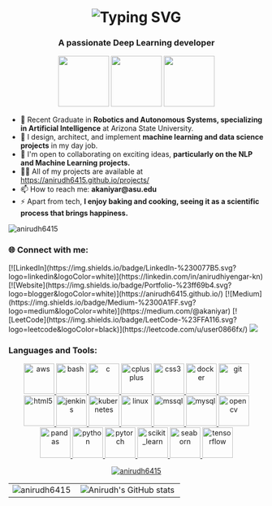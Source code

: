 <!--<h1 align="center">Hi 👋, I'm Anirudh</h1>--!>
<h1 align="center" href="https://git.io/typing-svg"><img src="https://readme-typing-svg.demolab.com?font=Fira+Code&weight=500&size=30&duration=4907&pause=900&color=000000&center=true&vCenter=true&multiline=true&random=true&width=435&lines=Hi+I'm+Anirudh+" alt="Typing SVG" /></h1>

<h3 align="center">A passionate Deep Learning developer</h3>
<p align="center">
  <img src="https://i.giphy.com/media/LMt9638dO8dftAjtco/200.webp" width="100">
  <img src="https://i.giphy.com/media/KzJkzjggfGN5Py6nkT/200.webp" width="100">
  <img src="https://i.giphy.com/media/IdyAQJVN2kVPNUrojM/200.webp" width="100">
</p>


<ul>
  <li>🔭 Recent Graduate in <strong>Robotics and Autonomous Systems, specializing in Artificial Intelligence</strong> at Arizona State University.</li>
  <li>👯 I design, architect, and implement <strong>machine learning and data science projects</strong> in my day job.</li>
  <li>🤝 I'm open to collaborating on exciting ideas, <strong>particularly on the NLP and Machine Learning projects.</strong></li>
  <li>👨‍💻 All of my projects are available at <a href="https://anirudh6415.github.io/projects/">https://anirudh6415.github.io/projects/</a></li>
  <li>📫 How to reach me: <strong>akaniyar@asu.edu</strong></li>
  <li>⚡ Apart from tech, <strong>I enjoy baking and cooking, seeing it as a scientific process that brings happiness.</strong></li>
</ul>

<p align="left"> <img src="https://komarev.com/ghpvc/?username=anirudh6415&label=Profile%20views&color=0e75b6&style=flat" alt="anirudh6415" /> </p>

<h3 align="left">🌐 Connect with me:</h3>
[![LinkedIn](https://img.shields.io/badge/LinkedIn-%230077B5.svg?logo=linkedin&logoColor=white)](https://linkedin.com/in/anirudhiyengar-kn)

[![Website](https://img.shields.io/badge/Portfolio-%23ff69b4.svg?logo=blogger&logoColor=white)](https://anirudh6415.github.io/)

[![Medium](https://img.shields.io/badge/Medium-%2300A1FF.svg?logo=medium&logoColor=white)](https://medium.com/@akaniyar)

[![LeetCode](https://img.shields.io/badge/LeetCode-%23FFA116.svg?logo=leetcode&logoColor=black)](https://leetcode.com/u/user0866fx/)

<a href="https://www.buymeacoffee.com/akaniyarp"><img src="https://img.buymeacoffee.com/button-api/?text=Buy me a coffee&emoji=&slug=akaniyarp&button_colour=000000&font_colour=ffffff&font_family=Comic&outline_colour=ffffff&coffee_colour=FFDD00" /></a>
<!--<iframe src="https://giphy.com/embed/kmIZ4lx2ZHpr5jY0W4" width="480" height="270" frameBorder="0" class="giphy-embed" allowFullScreen></iframe><p><a href="https://giphy.com/stickers/buymeacoffee-buy-me-a-coffee-support-im-on-kmIZ4lx2ZHpr5jY0W4">via GIPHY</a></p>--!>

<h3 align="left">Languages and Tools:</h3>
<p align="center"> <a href="https://aws.amazon.com" target="_blank" rel="noreferrer"> <img src="https://raw.githubusercontent.com/devicons/devicon/master/icons/amazonwebservices/amazonwebservices-original-wordmark.svg" alt="aws" width="60" height="60"/> </a> <a href="https://www.gnu.org/software/bash/" target="_blank" rel="noreferrer"> <img src="https://www.vectorlogo.zone/logos/gnu_bash/gnu_bash-icon.svg" alt="bash" width="60" height="60"/> </a> <a href="https://www.cprogramming.com/" target="_blank" rel="noreferrer"> <img src="https://raw.githubusercontent.com/devicons/devicon/master/icons/c/c-original.svg" alt="c" width="60" height="60"/> </a> <a href="https://www.w3schools.com/cpp/" target="_blank" rel="noreferrer"> <img src="https://raw.githubusercontent.com/devicons/devicon/master/icons/cplusplus/cplusplus-original.svg" alt="cplusplus" width="60" height="60"/> </a> <a href="https://www.w3schools.com/css/" target="_blank" rel="noreferrer"> <img src="https://raw.githubusercontent.com/devicons/devicon/master/icons/css3/css3-original-wordmark.svg" alt="css3" width="60" height="60"/> </a> <a href="https://www.docker.com/" target="_blank" rel="noreferrer"> <img src="https://raw.githubusercontent.com/devicons/devicon/master/icons/docker/docker-original-wordmark.svg" alt="docker" width="60" height="60"/> </a> <a href="https://git-scm.com/" target="_blank" rel="noreferrer"> <img src="https://www.vectorlogo.zone/logos/git-scm/git-scm-icon.svg" alt="git" width="60" height="60"/> </a> <a href="https://www.w3.org/html/" target="_blank" rel="noreferrer"> <img src="https://raw.githubusercontent.com/devicons/devicon/master/icons/html5/html5-original-wordmark.svg" alt="html5" width="60" height="60"/> </a> <a href="https://www.jenkins.io" target="_blank" rel="noreferrer"> <img src="https://www.vectorlogo.zone/logos/jenkins/jenkins-icon.svg" alt="jenkins" width="60" height="60"/> </a> <a href="https://kubernetes.io" target="_blank" rel="noreferrer"> <img src="https://www.vectorlogo.zone/logos/kubernetes/kubernetes-icon.svg" alt="kubernetes" width="60" height="60"/> </a> <a href="https://www.linux.org/" target="_blank" rel="noreferrer"> <img src="https://raw.githubusercontent.com/devicons/devicon/master/icons/linux/linux-original.svg" alt="linux" width="60" height="60"/> </a> <a href="https://www.microsoft.com/en-us/sql-server" target="_blank" rel="noreferrer"> <img src="https://www.svgrepo.com/show/303229/microsoft-sql-server-logo.svg" alt="mssql" width="60" height="60"/> </a> <a href="https://www.mysql.com/" target="_blank" rel="noreferrer"> <img src="https://raw.githubusercontent.com/devicons/devicon/master/icons/mysql/mysql-original-wordmark.svg" alt="mysql" width="60" height="60"/> </a> <a href="https://opencv.org/" target="_blank" rel="noreferrer"> <img src="https://www.vectorlogo.zone/logos/opencv/opencv-icon.svg" alt="opencv" width="60" height="60"/> </a> <a href="https://pandas.pydata.org/" target="_blank" rel="noreferrer"> <img src="https://raw.githubusercontent.com/devicons/devicon/2ae2a900d2f041da66e950e4d48052658d850630/icons/pandas/pandas-original.svg" alt="pandas" width="60" height="60"/> </a> <a href="https://www.python.org" target="_blank" rel="noreferrer"> <img src="https://raw.githubusercontent.com/devicons/devicon/master/icons/python/python-original.svg" alt="python" width="60" height="60"/> </a> <a href="https://pytorch.org/" target="_blank" rel="noreferrer"> <img src="https://www.vectorlogo.zone/logos/pytorch/pytorch-icon.svg" alt="pytorch" width="60" height="60"/> </a> <a href="https://scikit-learn.org/" target="_blank" rel="noreferrer"> <img src="https://upload.wikimedia.org/wikipedia/commons/0/05/Scikit_learn_logo_small.svg" alt="scikit_learn" width="60" height="60"/> </a> <a href="https://seaborn.pydata.org/" target="_blank" rel="noreferrer"> <img src="https://seaborn.pydata.org/_images/logo-mark-lightbg.svg" alt="seaborn" width="60" height="60"/> </a> <a href="https://www.tensorflow.org" target="_blank" rel="noreferrer"> <img src="https://www.vectorlogo.zone/logos/tensorflow/tensorflow-icon.svg" alt="tensorflow" width="60" height="60"/> </a> </p>





<p align="center"> <a href="https://github.com/ryo-ma/github-profile-trophy"><img src="https://github-profile-trophy.vercel.app/?username=anirudh6415&no-bg=true" alt="anirudh6415" /></a> </p>

<!--<p><img align="left" src="https://github-readme-stats.vercel.app/api/top-langs?username=anirudh6415&show_icons=true&locale=en&layout=compact" alt="anirudh6415" /></p>-->

<table>
  <tr>
    <td><img align="left" src="https://github-readme-stats.vercel.app/api/top-langs?username=anirudh6415&show_icons=true&locale=en&layout=compact" alt="anirudh6415" /></td>
    <td><img align="left" src="https://github-readme-stats.vercel.app/api?username=anirudh6415&show_icons=true&theme=transparent" alt="Anirudh's GitHub stats" /></td>
  </tr>
</table>


<!--<p><img align="right" src="https://github-readme-streak-stats.herokuapp.com/?user=anirudh6415&" alt="anirudh6415" /></p> -->
<!--<p>&nbsp;<img align="center" src="https://github-readme-stats.vercel.app/api?username=anirudh6415&show_icons=true&locale=en" alt="anirudh6415" /></p> -->


<!-- <p><img align="left" src="https://github-readme-stats.vercel.app/api/top-langs?username=anirudh6415&show_icons=true&locale=en&layout=compact" alt="anirudh6415" /></p> -->


